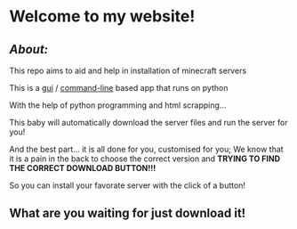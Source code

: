 # Welcome to my website!

## *About:*
 This repo aims to aid and help in installation of minecraft servers
 
 This is a [gui](https://github.com/Advik-B/Server-Installer/blob/main/screen1.py) / [command-line](https://github.com/Advik-B/Server-Installer/blob/main/main.py) based app that runs on python
 
 With the help of python programming and html scrapping...
 
 This baby will automatically download the server files and run the server for you!

 And the best part... it is all done for you, customised for you; We know that it is a pain in the back to choose the correct version and **TRYING TO FIND THE CORRECT DOWNLOAD BUTTON!!!**

So you can install your favorate server with the click of a button!


## What are you waiting for just download it!
